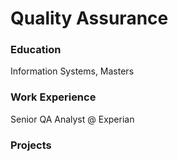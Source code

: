 # Quality Assurance

### Education
Information Systems, Masters

### Work Experience
Senior QA Analyst @ Experian

### Projects
